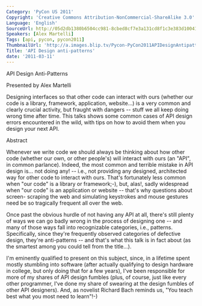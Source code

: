 ```yaml
---
Category: 'PyCon US 2011'
Copyright: 'Creative Commons Attribution-NonCommercial-ShareAlike 3.0'
Language: 'English'
SourceUrl: http://05d2db1380b6504cc981-8cbed8cf7e3a131cd8f1c3e383d10041.r93.cf2.rackcdn.com/pycon-us-2011/445_api-design-anti-patterns.mp4
Speakers: [Alex Martelli]
Tags: [api, pycon, pycon2011]
ThumbnailUrl: 'http://a.images.blip.tv/Pycon-PyCon2011APIDesignAntipatterns897.png'
Title: 'API Design anti-patterns'
date: '2011-03-11'
---
```

API Design Anti-Patterns

Presented by Alex Martelli

Designing interfaces so that other code can interact with ours (whether our
code is a library, framework, application, website...) is a very common and
clearly crucial activity, but fraught with dangers -- stuff we all keep doing
wrong time after time. This talks shows some common cases of API design errors
encountered in the wild, with tips on how to avoid them when you design your
next API.

Abstract

Whenever we write code we should always be thinking about how other code
(whether our own, or other people's) will interact with ours (an "API", in
common parlance). Indeed, the most common and terrible mistake in API design
is... not doing any! -- i.e., not providing any designed, architected way for
other code to interact with ours. That's fortunately less common when "our
code" is a library or framework;-), but, alas!, sadly widespread when "our
code" is an application or website -- that's why questions about screen-
scraping the web and simulating keystrokes and mouse gestures need be so
tragically frequent all over the web.

Once past the obvious hurdle of not having any API at all, there's still
plenty of ways we can go badly wrong in the process of designing one -- and
many of those ways fall into recognizable categories, i.e., patterns.
Specifically, since they're frequently observed categories of defective
design, they're anti-patterns -- and that's what this talk is in fact about
(as the smartest among you could tell from the title...).

I'm eminently qualified to present on this subject, since, in a lifetime spent
mostly stumbling into software (after actually qualifying to design hardware
in college, but only doing that for a few years), I've been responsible for
more of my shares of API design fumbles (plus, of course, just like every
other programmer, I've done my share of swearing at the design fumbles of
other API designers). And, as novelist Richard Bach reminds us, "You teach
best what you most need to learn"!-)
